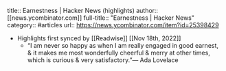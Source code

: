 title:: Earnestness | Hacker News (highlights)
author:: [[news.ycombinator.com]]
full-title:: "Earnestness | Hacker News"
category:: #articles
url:: https://news.ycombinator.com/item?id=25398429

- Highlights first synced by [[Readwise]] [[Nov 18th, 2022]]
	- “I am never so happy as when I am really engaged in good earnest, & it makes me most wonderfully cheerful & merry at other times, which is curious & very satisfactory.”— Ada Lovelace